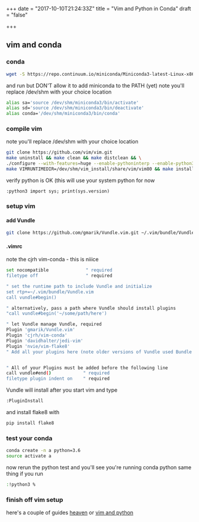 +++
date = "2017-10-10T21:24:33Z"
title = "Vim and Python in Conda"
draft = "false"

+++
## vim and conda
### conda
```sh
wget -S https://repo.continuum.io/miniconda/Miniconda3-latest-Linux-x86_64.sh 
```
and run but DON'T allow it to add miniconda to the PATH (yet)
note you'll replace /dev/shm with your choice location
```sh
alias sa='source /dev/shm/miniconda3/bin/activate'
alias sd='source /dev/shm/miniconda3/bin/deactivate'
alias conda='/dev/shm/miniconda3/bin/conda'
```
### compile vim
note you'll replace /dev/shm with your choice location
```sh
git clone https://github.com/vim/vim.git
make uninstall && make clean && make distclean && \
./configure --with-features=huge --enable-pythoninterp --enable-python3interp --prefix=/dev/shm/vim_install/ && \
make VIMRUNTIMEDIR=/dev/shm/vim_install/share/vim/vim80 && make install
```
verify python is OK (this will use your system python for now
```vim
:python3 import sys; print(sys.version)
```
### setup vim
#### add Vundle
```sh
git clone https://github.com/gmarik/Vundle.vim.git ~/.vim/bundle/Vundle.vim
```
#### .vimrc
note the cjrh vim-conda - this is niiice
```sh
set nocompatible              " required
filetype off                  " required

" set the runtime path to include Vundle and initialize
set rtp+=~/.vim/bundle/Vundle.vim
call vundle#begin()

" alternatively, pass a path where Vundle should install plugins
"call vundle#begin('~/some/path/here')

" let Vundle manage Vundle, required
Plugin 'gmarik/Vundle.vim'
Plugin 'cjrh/vim-conda' 
Plugin 'davidhalter/jedi-vim'
Plugin 'nvie/vim-flake8'
" Add all your plugins here (note older versions of Vundle used Bundle instead of Plugin)


" All of your Plugins must be added before the following line
call vundle#end()            " required
filetype plugin indent on    " required
```
Vundle will install after you start vim and type
```sh
:PluginInstall
```
and install flake8 with 
```sh
pip install flake8
```
### test your conda 
```sh
conda create -n a python=3.6
source activate a
```
now rerun the python test and you'll see you're running conda python
same thing if you run 
```sh
:!python3 %
```
### finish off vim setup
here's a couple of guides [heaven](https://realpython.com/blog/python/vim-and-python-a-match-made-in-heaven/) or [vim and python](https://www.fullstackpython.com/vim.html)


